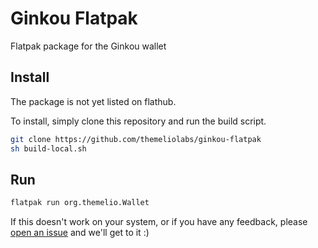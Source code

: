 # Ginkou Flatpak
Flatpak package for the Ginkou wallet

## Install
The package is not yet listed on flathub.

To install, simply clone this repository and run the build script.

```bash
git clone https://github.com/themeliolabs/ginkou-flatpak
sh build-local.sh
```

## Run

```bash
flatpak run org.themelio.Wallet
```

If this doesn't work on your system, or if you have any feedback, please [open an issue](https://github.com/themeliolabs/ginkou-flatpak/issues/new) and we'll get to it :)
